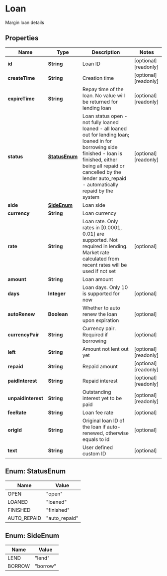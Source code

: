 
# Loan

Margin loan details

## Properties

Name | Type | Description | Notes
------------ | ------------- | ------------- | -------------
**id** | **String** | Loan ID |  [optional] [readonly]
**createTime** | **String** | Creation time |  [optional] [readonly]
**expireTime** | **String** | Repay time of the loan. No value will be returned for lending loan |  [optional] [readonly]
**status** | [**StatusEnum**](#StatusEnum) | Loan status  open - not fully loaned loaned - all loaned out for lending loan; loaned in for borrowing side finished - loan is finished, either being all repaid or cancelled by the lender auto_repaid - automatically repaid by the system |  [optional] [readonly]
**side** | [**SideEnum**](#SideEnum) | Loan side | 
**currency** | **String** | Loan currency | 
**rate** | **String** | Loan rate. Only rates in [0.0001, 0.01] are supported.  Not required in lending. Market rate calculated from recent rates will be used if not set |  [optional]
**amount** | **String** | Loan amount | 
**days** | **Integer** | Loan days. Only 10 is supported for now |  [optional]
**autoRenew** | **Boolean** | Whether to auto renew the loan upon expiration |  [optional]
**currencyPair** | **String** | Currency pair. Required if borrowing |  [optional]
**left** | **String** | Amount not lent out yet |  [optional] [readonly]
**repaid** | **String** | Repaid amount |  [optional] [readonly]
**paidInterest** | **String** | Repaid interest |  [optional] [readonly]
**unpaidInterest** | **String** | Outstanding interest yet to be paid |  [optional] [readonly]
**feeRate** | **String** | Loan fee rate |  [optional]
**origId** | **String** | Original loan ID of the loan if auto-renewed, otherwise equals to id |  [optional]
**text** | **String** | User defined custom ID |  [optional]

## Enum: StatusEnum

Name | Value
---- | -----
OPEN | &quot;open&quot;
LOANED | &quot;loaned&quot;
FINISHED | &quot;finished&quot;
AUTO_REPAID | &quot;auto_repaid&quot;

## Enum: SideEnum

Name | Value
---- | -----
LEND | &quot;lend&quot;
BORROW | &quot;borrow&quot;

